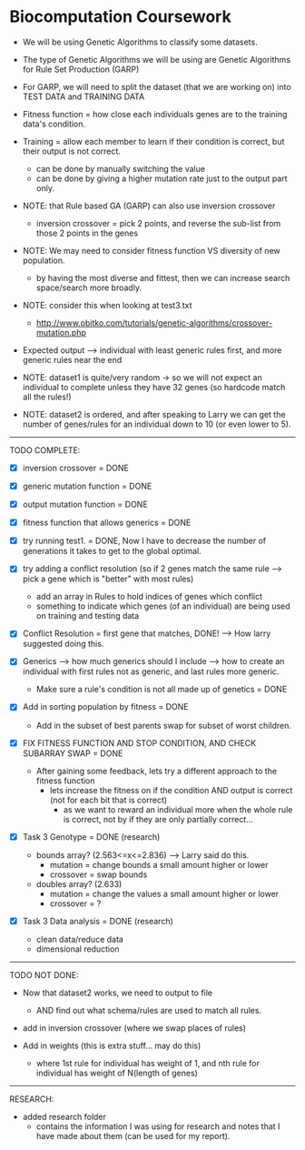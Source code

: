 # Biocomputation Coursework

- We will be using Genetic Algorithms to classify some datasets.

- The type of Genetic Algorithms we will be using are Genetic Algorithms for Rule Set Production (GARP)

- For GARP, we will need to split the dataset (that we are working on) into TEST DATA and TRAINING DATA

- Fitness function = how close each individuals genes are to the training data's condition.

- Training = allow each member to learn if their condition is correct, but their output is not correct.
  - can be done by manually switching the value
  - can be done by giving a higher mutation rate just to the output part only.

- NOTE: that Rule based GA (GARP) can also use inversion crossover
  - inversion crossover = pick 2 points, and reverse the sub-list from those 2 points in the genes

- NOTE: We may need to consider fitness function VS diversity of new population.
  - by having the most diverse and fittest, then we can increase search space/search more broadly.

- NOTE: consider this when looking at test3.txt
  - http://www.obitko.com/tutorials/genetic-algorithms/crossover-mutation.php

- Expected output --> individual with least generic rules first, and more generic rules near the end

- NOTE: dataset1 is quite/very random -> so we will not expect an individual to complete unless they have 32 genes (so hardcode match all the rules!)
- NOTE: dataset2 is ordered, and after speaking to Larry we can get the number of genes/rules for an individual down to 10 (or even lower to 5).

------------------------------------------

TODO COMPLETE:

- [x] inversion crossover = DONE

- [x] generic mutation function = DONE

- [x] output mutation function = DONE

- [x] fitness function that allows generics = DONE

- [x] try running test1. = DONE, Now I have to decrease the number of generations it takes to get to the global optimal.

- [x] try adding a conflict resolution (so if 2 genes match the same rule --> pick a gene which is "better" with most rules)
  - add an array in Rules to hold indices of genes which conflict
  - something to indicate which genes (of an individual) are being used on training and testing data

- [x] Conflict Resolution = first gene that matches, DONE! --> How larry suggested doing this.

- [x] Generics --> how much generics should I include --> how to create an individual with first rules not as generic, and last rules more generic.
  - Make sure a rule's condition is not all made up of genetics = DONE

- [x] Add in sorting population by fitness = DONE
  - Add in the subset of best parents swap for subset of worst children.

- [x] FIX FITNESS FUNCTION AND STOP CONDITION, AND CHECK SUBARRAY SWAP = DONE
  - After gaining some feedback, lets try a different approach to the fitness function
    - lets increase the fitness on if the condition AND output is correct (not for each bit that is correct)
      - as we want to reward an individual more when the whole rule is correct, not by if they are only partially correct...

- [x] Task 3 Genotype = DONE (research)
  - bounds array? (2.563<=x<=2.836) --> Larry said do this.
    - mutation = change bounds a small amount higher or lower
    - crossover = swap bounds
  - doubles array? (2.633)
    - mutation = change the values a small amount higher or lower
    - crossover = ?

- [x] Task 3 Data analysis = DONE (research)
  - clean data/reduce data
  - dimensional reduction

------------------------------------------------

TODO NOT DONE:

- Now that dataset2 works, we need to output to file
  - AND find out what schema/rules are used to match all rules.

- add in inversion crossover (where we swap places of rules)

- Add in weights (this is extra stuff... may do this)
  - where 1st rule for individual has weight of 1, and nth rule for individual has weight of N(length of genes)


------------------------------------------
RESEARCH:
- added research folder
  - contains the information I was using for research and notes that I have made about them (can be used for my report).
